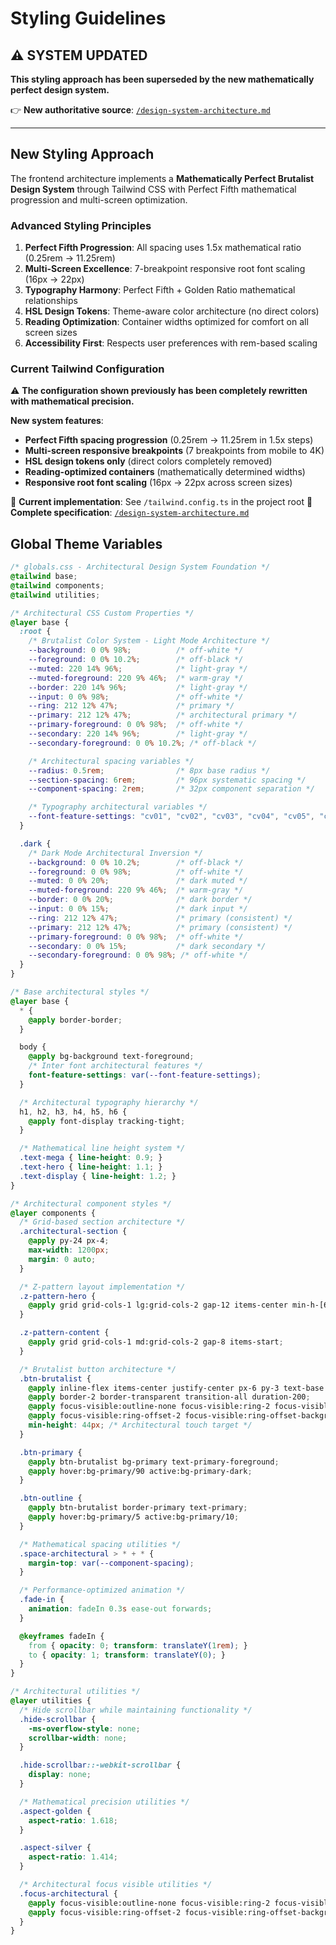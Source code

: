 # Styling Guidelines

## ⚠️ **SYSTEM UPDATED**

**This styling approach has been superseded by the new mathematically perfect design system.**

👉 **New authoritative source**: [`/design-system-architecture.md`](../../design-system-architecture.md)

---

## New Styling Approach

The frontend architecture implements a **Mathematically Perfect Brutalist Design System** through Tailwind CSS with Perfect Fifth mathematical progression and multi-screen optimization.

### Advanced Styling Principles

1. **Perfect Fifth Progression**: All spacing uses 1.5x mathematical ratio (0.25rem → 11.25rem)
2. **Multi-Screen Excellence**: 7-breakpoint responsive root font scaling (16px → 22px)
3. **Typography Harmony**: Perfect Fifth + Golden Ratio mathematical relationships
4. **HSL Design Tokens**: Theme-aware color architecture (no direct colors)
5. **Reading Optimization**: Container widths optimized for comfort on all screen sizes
6. **Accessibility First**: Respects user preferences with rem-based scaling

### Current Tailwind Configuration

⚠️ **The configuration shown previously has been completely rewritten with mathematical precision.**

**New system features**:
- **Perfect Fifth spacing progression** (0.25rem → 11.25rem in 1.5x steps)
- **Multi-screen responsive breakpoints** (7 breakpoints from mobile to 4K)
- **HSL design tokens only** (direct colors completely removed)
- **Reading-optimized containers** (mathematically determined widths)
- **Responsive root font scaling** (16px → 22px across screen sizes)

📖 **Current implementation**: See `/tailwind.config.ts` in the project root
📖 **Complete specification**: [`/design-system-architecture.md`](../../design-system-architecture.md)

## Global Theme Variables

```css
/* globals.css - Architectural Design System Foundation */
@tailwind base;
@tailwind components;
@tailwind utilities;

/* Architectural CSS Custom Properties */
@layer base {
  :root {
    /* Brutalist Color System - Light Mode Architecture */
    --background: 0 0% 98%;          /* off-white */
    --foreground: 0 0% 10.2%;        /* off-black */
    --muted: 220 14% 96%;            /* light-gray */
    --muted-foreground: 220 9% 46%;  /* warm-gray */
    --border: 220 14% 96%;           /* light-gray */
    --input: 0 0% 98%;               /* off-white */
    --ring: 212 12% 47%;             /* primary */
    --primary: 212 12% 47%;          /* architectural primary */
    --primary-foreground: 0 0% 98%;  /* off-white */
    --secondary: 220 14% 96%;        /* light-gray */
    --secondary-foreground: 0 0% 10.2%; /* off-black */

    /* Architectural spacing variables */
    --radius: 0.5rem;                /* 8px base radius */
    --section-spacing: 6rem;         /* 96px systematic spacing */
    --component-spacing: 2rem;       /* 32px component separation */

    /* Typography architectural variables */
    --font-feature-settings: "cv01", "cv02", "cv03", "cv04", "cv05", "cv06", "cv09", "cv10", "cv11";
  }

  .dark {
    /* Dark Mode Architectural Inversion */
    --background: 0 0% 10.2%;        /* off-black */
    --foreground: 0 0% 98%;          /* off-white */
    --muted: 0 0% 20%;               /* dark muted */
    --muted-foreground: 220 9% 46%;  /* warm-gray */
    --border: 0 0% 20%;              /* dark border */
    --input: 0 0% 15%;               /* dark input */
    --ring: 212 12% 47%;             /* primary (consistent) */
    --primary: 212 12% 47%;          /* primary (consistent) */
    --primary-foreground: 0 0% 98%;  /* off-white */
    --secondary: 0 0% 15%;           /* dark secondary */
    --secondary-foreground: 0 0% 98%; /* off-white */
  }
}

/* Base architectural styles */
@layer base {
  * {
    @apply border-border;
  }

  body {
    @apply bg-background text-foreground;
    /* Inter font architectural features */
    font-feature-settings: var(--font-feature-settings);
  }

  /* Architectural typography hierarchy */
  h1, h2, h3, h4, h5, h6 {
    @apply font-display tracking-tight;
  }

  /* Mathematical line height system */
  .text-mega { line-height: 0.9; }
  .text-hero { line-height: 1.1; }
  .text-display { line-height: 1.2; }
}

/* Architectural component styles */
@layer components {
  /* Grid-based section architecture */
  .architectural-section {
    @apply py-24 px-4;
    max-width: 1200px;
    margin: 0 auto;
  }

  /* Z-pattern layout implementation */
  .z-pattern-hero {
    @apply grid grid-cols-1 lg:grid-cols-2 gap-12 items-center min-h-[60vh];
  }

  .z-pattern-content {
    @apply grid grid-cols-1 md:grid-cols-2 gap-8 items-start;
  }

  /* Brutalist button architecture */
  .btn-brutalist {
    @apply inline-flex items-center justify-center px-6 py-3 text-base font-medium;
    @apply border-2 border-transparent transition-all duration-200;
    @apply focus-visible:outline-none focus-visible:ring-2 focus-visible:ring-primary;
    @apply focus-visible:ring-offset-2 focus-visible:ring-offset-background;
    min-height: 44px; /* Architectural touch target */
  }

  .btn-primary {
    @apply btn-brutalist bg-primary text-primary-foreground;
    @apply hover:bg-primary/90 active:bg-primary-dark;
  }

  .btn-outline {
    @apply btn-brutalist border-primary text-primary;
    @apply hover:bg-primary/5 active:bg-primary/10;
  }

  /* Mathematical spacing utilities */
  .space-architectural > * + * {
    margin-top: var(--component-spacing);
  }

  /* Performance-optimized animation */
  .fade-in {
    animation: fadeIn 0.3s ease-out forwards;
  }

  @keyframes fadeIn {
    from { opacity: 0; transform: translateY(1rem); }
    to { opacity: 1; transform: translateY(0); }
  }
}

/* Architectural utilities */
@layer utilities {
  /* Hide scrollbar while maintaining functionality */
  .hide-scrollbar {
    -ms-overflow-style: none;
    scrollbar-width: none;
  }

  .hide-scrollbar::-webkit-scrollbar {
    display: none;
  }

  /* Mathematical precision utilities */
  .aspect-golden {
    aspect-ratio: 1.618;
  }

  .aspect-silver {
    aspect-ratio: 1.414;
  }

  /* Architectural focus visible utilities */
  .focus-architectural {
    @apply focus-visible:outline-none focus-visible:ring-2 focus-visible:ring-primary;
    @apply focus-visible:ring-offset-2 focus-visible:ring-offset-background;
  }
}
```
